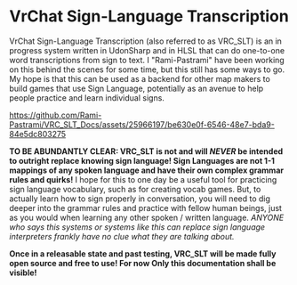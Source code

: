 # VrChat Sign-Language Transcription

VrChat Sign-Language Transcription (also referred to as VRC_SLT) is an in progress system written in UdonSharp and in HLSL that can do one-to-one word transcriptions from sign to text. I "Rami-Pastrami" have been working on this behind the scenes for some time, but this still has some ways to go. My hope is that this can be used as a backend for other map makers to build games that use Sign Language, potentially as an avenue to help people practice and learn individual signs. 

https://github.com/Rami-Pastrami/VRC_SLT_Docs/assets/25966197/be630e0f-6546-48e7-bda9-84e5dc803275

**TO BE ABUNDANTLY CLEAR: VRC_SLT is not and will _NEVER_ be intended to outright replace knowing sign language! Sign Languages are not 1-1 mappings of any spoken language and have their own complex grammar rules and quirks!**
I hope for this to one day be a useful tool for practicing sign language vocabulary, such as for creating vocab games. But, to actually learn how to sign properly in conversation, you will need to dig deeper into the grammar rules and practice with fellow human beings, just as you would when learning any other spoken / written language. _ANYONE who says this systems or systems like this can replace sign language interpreters frankly have no clue what they are talking about._

**Once in a releasable state and past testing, VRC_SLT will be made fully open source and free to use! For now Only this documentation shall be visible!**

